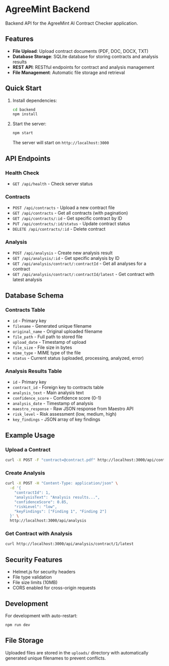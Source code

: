 # AgreeMint Backend

Backend API for the AgreeMint AI Contract Checker application.

## Features

- **File Upload**: Upload contract documents (PDF, DOC, DOCX, TXT)
- **Database Storage**: SQLite database for storing contracts and analysis results
- **REST API**: RESTful endpoints for contract and analysis management
- **File Management**: Automatic file storage and retrieval

## Quick Start

1. Install dependencies:
   ```bash
   cd backend
   npm install
   ```

2. Start the server:
   ```bash
   npm start
   ```

   The server will start on `http://localhost:3000`

## API Endpoints

### Health Check
- `GET /api/health` - Check server status

### Contracts
- `POST /api/contracts` - Upload a new contract file
- `GET /api/contracts` - Get all contracts (with pagination)
- `GET /api/contracts/:id` - Get specific contract by ID
- `PUT /api/contracts/:id/status` - Update contract status
- `DELETE /api/contracts/:id` - Delete contract

### Analysis
- `POST /api/analysis` - Create new analysis result
- `GET /api/analysis/:id` - Get specific analysis by ID
- `GET /api/analysis/contract/:contractId` - Get all analyses for a contract
- `GET /api/analysis/contract/:contractId/latest` - Get contract with latest analysis

## Database Schema

### Contracts Table
- `id` - Primary key
- `filename` - Generated unique filename
- `original_name` - Original uploaded filename
- `file_path` - Full path to stored file
- `upload_date` - Timestamp of upload
- `file_size` - File size in bytes
- `mime_type` - MIME type of the file
- `status` - Current status (uploaded, processing, analyzed, error)

### Analysis Results Table
- `id` - Primary key
- `contract_id` - Foreign key to contracts table
- `analysis_text` - Main analysis text
- `confidence_score` - Confidence score (0-1)
- `analysis_date` - Timestamp of analysis
- `maestro_response` - Raw JSON response from Maestro API
- `risk_level` - Risk assessment (low, medium, high)
- `key_findings` - JSON array of key findings

## Example Usage

### Upload a Contract
```bash
curl -X POST -F "contract=@contract.pdf" http://localhost:3000/api/contracts
```

### Create Analysis
```bash
curl -X POST -H "Content-Type: application/json" \
  -d '{
    "contractId": 1,
    "analysisText": "Analysis results...",
    "confidenceScore": 0.85,
    "riskLevel": "low",
    "keyFindings": ["Finding 1", "Finding 2"]
  }' \
  http://localhost:3000/api/analysis
```

### Get Contract with Analysis
```bash
curl http://localhost:3000/api/analysis/contract/1/latest
```

## Security Features

- Helmet.js for security headers
- File type validation
- File size limits (10MB)
- CORS enabled for cross-origin requests

## Development

For development with auto-restart:
```bash
npm run dev
```

## File Storage

Uploaded files are stored in the `uploads/` directory with automatically generated unique filenames to prevent conflicts.